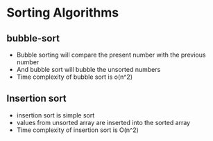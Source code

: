 # Sorting Algorithms

## bubble-sort
  
  - Bubble sorting will compare the present number with the previous number 
  - And bubble sort will bubble the unsorted numbers
  - Time complexity of bubble sort is o(n^2)

## Insertion sort 

   - insertion sort is simple sort
   - values from unsorted array are inserted into the sorted array
   - Time complexity of insertion sort is O(n^2) 
     